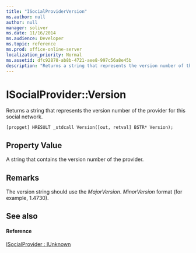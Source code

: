 ```yaml
---
title: "ISocialProviderVersion"
ms.author: null
author: null
manager: soliver
ms.date: 11/16/2014
ms.audience: Developer
ms.topic: reference
ms.prod: office-online-server
localization_priority: Normal
ms.assetid: dfc92878-ab8b-4721-aee8-997c56a8e45b
description: "Returns a string that represents the version number of the provider for this social network."
---
```


# ISocialProvider::Version

Returns a string that represents the version number of the provider for this social network. 
  
```
[propget] HRESULT _stdcall Version([out, retval] BSTR* Version);
```

## Property Value

A string that contains the version number of the provider.
  
## Remarks

The version string should use the  _MajorVersion_. _MinorVersion_ format (for example, 1.4730). 
  
## See also

#### Reference

[ISocialProvider : IUnknown](isocialprovideriunknown.md)

